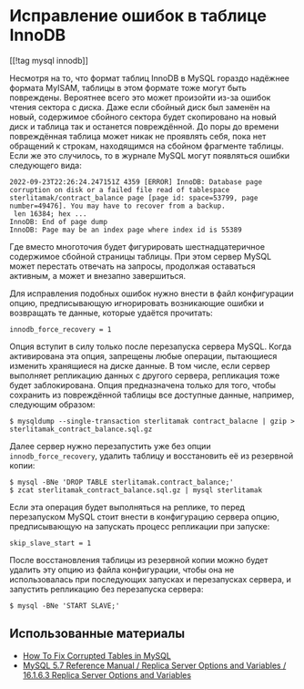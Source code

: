 Исправление ошибок в таблице InnoDB
===================================

[[!tag mysql innodb]]

Несмотря на то, что формат таблиц InnoDB в MySQL гораздо надёжнее формата MyISAM, таблицы в этом формате тоже могут быть повреждены. Вероятнее всего это может произойти из-за ошибок чтения сектора с диска. Даже если сбойный диск был заменён на новый, содержимое сбойного сектора будет скопировано на новый диск и таблица так и останется повреждённой. До поры до времени повреждённая таблица может никак не проявлять себя, пока нет обращений к строкам, находящимся на сбойном фрагменте таблицы. Если же это случилось, то в журнале MySQL могут появляться ошибки следующего вида:

    2022-09-23T22:26:24.247151Z 4359 [ERROR] InnoDB: Database page corruption on disk or a failed file read of tablespace sterlitamak/contract_balance page [page id: space=53799, page number=49476]. You may have to recover from a backup.
     len 16384; hex ...
    InnoDB: End of page dump
    InnoDB: Page may be an index page where index id is 55389

Где вместо многоточия будет фигурировать шестнадцатеричное содержимое сбойной страницы таблицы. При этом сервер MySQL может перестать отвечать на запросы, продолжая оставаться активным, а может и внезапно завершиться.

Для исправления подобных ошибок нужно внести в файл конфигурации опцию, предписывающую игнорировать возникающие ошибки и возвращать те данные, которые удаётся прочитать:

    innodb_force_recovery = 1

Опция вступит в силу только после перезапуска сервера MySQL. Когда активирована эта опция, запрещены любые операции, пытающиеся изменить хранящиеся на диске данные. В том числе, если сервер выполняет репликацию данных с другого сервера, репликация тоже будет заблокирована. Опция предназначена только для того, чтобы сохранить из повреждённой таблицы все доступные данные, например, следующим образом:

    $ mysqldump --single-transaction sterlitamak contract_balacne | gzip > sterlitamak_contract_balance.sql.gz

Далее сервер нужно перезапустить уже без опции `innodb_force_recovery`, удалить таблицу и восстановить её из резервной копии:

    $ mysql -BNe 'DROP TABLE sterlitamak.contract_balance;'
    $ zcat sterlitamak_contract_balance.sql.gz | mysql sterlitamak

Если эта операция будет выполняться на реплике, то перед перезапуском MySQL стоит внести в конфигурацию сервера опцию, предписывающую на запускать процесс репликации при запуске:

    skip_slave_start = 1

После восстановления таблицы из резервной копии можно будет удалить эту опцию из файла конфигурации, чтобы она не использовалась при последующих запусках и перезапусках сервера, и запустить репликацию без перезапуска сервера:

    $ mysql -BNe 'START SLAVE;'

Использованные материалы
------------------------

* [How To Fix Corrupted Tables in MySQL](https://www.digitalocean.com/community/tutorials/how-to-fix-corrupted-tables-in-mysql)
* [MySQL 5.7 Reference Manual / Replica Server Options and Variables / 16.1.6.3 Replica Server Options and Variables](https://dev.mysql.com/doc/refman/5.7/en/replication-options-replica.html#option_mysqld_skip-slave-start)
